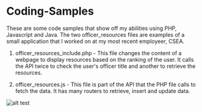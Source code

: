 # Coding-Samples
These are some code samples that show off my abilities using PHP, Javascript and Java. The two officer_resources files are examples of a small application that I worked on at my most recent employeer, CSEA.



1. officer_resources_include.php - This file changes the content of a webpage to display resources based on the ranking of the user. It calls the API twice to check the user's officer title and another to retrieve the resources.

2. officer_resources.js - This file is part of the API that the PHP file calls to fetch the data. It has many routers to retrieve, insert and update data.

 ![alt test](screenshots/officer_resources.gif)
